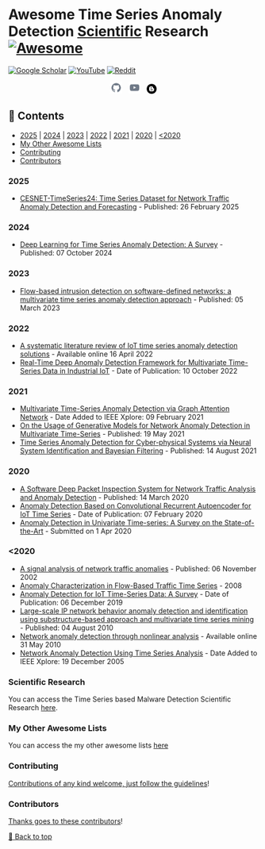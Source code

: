 # Awesome Time Series Anomaly Detection [Scientific](https://scholar.google.com/scholar?hl=en&as_sdt=2007&q=%22time+series%22+%22pcap%22+%22network+anomaly+detection%22&btnG=) Research [![Awesome](https://awesome.re/badge.svg)](https://awesome.re) 
[![Google Scholar](https://img.shields.io/badge/Google%20Scholar-4285F4?style=for-the-badge&logo=google-scholar&logoColor=white)](https://scholar.google.com/scholar?q=allintitle%3A+%22network+anomaly+detection%22+%22time+series%22&hl=en&as_sdt=2007&as_ylo=2020&as_yhi=) [![YouTube](https://img.shields.io/badge/YouTube-%23FF0000.svg?style=for-the-badge&logo=YouTube&logoColor=white)](https://youtube.com/playlist?list=PL9V4Zu3RroiXQauY75RPdqGFZfG0wRq1j&si=iP6JUOl0zw1Bzhs0) [![Reddit](https://img.shields.io/badge/Reddit-FF4500?style=for-the-badge&logo=reddit&logoColor=white)](https://www.reddit.com/r/networking/)

<p align="center">
    <a href="https://github.com/cybersecurity-dev/"><img height="25" src="https://github.com/cybersecurity-dev/cybersecurity-dev/blob/main/assets/github.svg" alt="GitHub"></a>
    &nbsp;
    <a href="https://www.youtube.com/@CyberThreatDefence"><img height="25" src="https://github.com/cybersecurity-dev/cybersecurity-dev/blob/main/assets/youtube.svg" alt="YouTube"></a>
    &nbsp;
    <a href="https://cyberthreatdefence.com/my_awesome_lists"><img height="20" src="https://github.com/cybersecurity-dev/cybersecurity-dev/blob/main/assets/blog.svg" alt="My Awesome Lists"></a>
</p>

## 📖 Contents
- [2025](#2025) | [2024](#2024) | [2023](#2023) | [2022](#2022) | [2021](#2021) | [2020](#2020) | [<2020](#2020-1)
- [My Other Awesome Lists](#my-other-awesome-lists)
- [Contributing](#contributing)
- [Contributors](#contributors)

### 2025
- [CESNET-TimeSeries24: Time Series Dataset for Network Traffic Anomaly Detection and Forecasting](https://www.nature.com/articles/s41597-025-04603-x) - Published: 26 February 2025

### 2024
- [Deep Learning for Time Series Anomaly Detection: A Survey](https://dl.acm.org/doi/full/10.1145/3691338) - Published: 07 October 2024

### 2023
- [Flow-based intrusion detection on software-defined networks: a multivariate time series anomaly detection approach](https://link.springer.com/article/10.1007/s00521-023-08376-5) - Published: 05 March 2023

### 2022
- [A systematic literature review of IoT time series anomaly detection solutions](https://www.sciencedirect.com/science/article/pii/S0167739X22001285) - Available online 16 April 2022
- [Real-Time Deep Anomaly Detection Framework for Multivariate Time-Series Data in Industrial IoT](https://ieeexplore.ieee.org/abstract/document/9915308) - Date of Publication: 10 October 2022

### 2021
- [Multivariate Time-Series Anomaly Detection via Graph Attention Network](https://ieeexplore.ieee.org/abstract/document/9338317) - Date Added to IEEE Xplore: 09 February 2021
- [On the Usage of Generative Models for Network Anomaly Detection in Multivariate Time-Series](https://dl.acm.org/doi/abs/10.1145/3466826.3466843) - Published: 19 May 2021
- [Time Series Anomaly Detection for Cyber-physical Systems via Neural System Identification and Bayesian Filtering](https://dl.acm.org/doi/abs/10.1145/3447548.3467137) - Published: 14 August 2021

### 2020
- [A Software Deep Packet Inspection System for Network Traffic Analysis and Anomaly Detection](https://www.mdpi.com/1424-8220/20/6/1637) - Published: 14 March 2020
- [Anomaly Detection Based on Convolutional Recurrent Autoencoder for IoT Time Series](https://ieeexplore.ieee.org/abstract/document/8986829) - Date of Publication: 07 February 2020
- [Anomaly Detection in Univariate Time-series: A Survey on the State-of-the-Art](https://arxiv.org/abs/2004.00433) - Submitted on 1 Apr 2020

### <2020
- [A signal analysis of network traffic anomalies](https://dl.acm.org/doi/abs/10.1145/637201.637210) - Published: 06 November 2002
- [Anomaly Characterization in Flow-Based Traffic Time Series](https://link.springer.com/chapter/10.1007/978-3-540-87357-0_2) - 2008
- [Anomaly Detection for IoT Time-Series Data: A Survey](https://ieeexplore.ieee.org/abstract/document/8926446) - Date of Publication: 06 December 2019
- [Large-scale IP network behavior anomaly detection and identification using substructure-based approach and multivariate time series mining](https://link.springer.com/article/10.1007/s11235-010-9384-1) - Published: 04 August 2010
- [Network anomaly detection through nonlinear analysis](https://www.sciencedirect.com/science/article/pii/S0167404810000362) - Available online 31 May 2010
- [Network Anomaly Detection Using Time Series Analysis](https://ieeexplore.ieee.org/abstract/document/1559894) - Date Added to IEEE Xplore: 19 December 2005

### Scientific Research
You can access the Time Series based Malware Detection Scientific Research [here](https://github.com/cybersecurity-dev/awesome-time-series-malware-detection-scientific-research).

### My Other Awesome Lists
You can access the my other awesome lists [here](https://cyberthreatdefence.com/my_awesome_lists)

### Contributing

[Contributions of any kind welcome, just follow the guidelines](contributing.md)!

### Contributors

[Thanks goes to these contributors](https://github.com/cybersecurity-dev/awesome-time-series-anomaly-detection-scientific-research/graphs/contributors)!

[🔼 Back to top](#awesome-time-series-anomaly-detection-scientific-research-)

